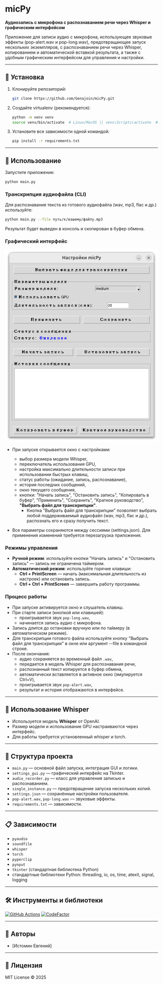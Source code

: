 # micPy

**Аудиозапись с микрофона с распознаванием речи через Whisper и графическим интерфейсом**

Приложение для записи аудио с микрофона, использующее звуковые эффекты (pop-alert.wav и pop-long.wav), предотвращающее запуск нескольких экземпляров, с распознаванием речи через Whisper, копированием и автоматической вставкой результата, а также с удобным графическим интерфейсом для управления и настройки.

---

## 🚀 Установка

1. Клонируйте репозиторий:
   ```bash
   git clone https://github.com/Genajoin/micPy.git
   ```
2. Создайте virtualenv (рекомендуется):
   ```bash
   python -m venv venv
   source venv/bin/activate  # Linux/MacOS || venv\Scripts\activate  # Windows
   ```
3. Установите все зависимости одной командой:
   ```bash
   pip install -r requirements.txt
   ```

---

## 📱 Использование

Запустите приложение:
```bash
python main.py
```

### Транскрипция аудиофайла (CLI)

Для распознавания текста из готового аудиофайла (wav, mp3, flac и др.) используйте:
```bash
python main.py --file путь/к/вашему/файлу.mp3
```
Результат будет выведен в консоль и скопирован в буфер обмена.

### Графический интерфейс

![image.png](image.png)

- При запуске открывается окно с настройками:
  - выбор размера модели Whisper,
  - переключатель использования GPU,
  - настройка максимально длительности записи при использовании быстрых клавиш,
  - статус работы (ожидание, запись, распознавание),
  - история последних сообщений,
  - окно текущего сообщения,
  - кнопки: "Начать запись", "Остановить запись", "Копировать в буфер", "Применить", "Сохранить", "Краткое руководство", **"Выбрать файл для транскрипции"**.
    - Кнопка "Выбрать файл для транскрипции" позволяет выбрать любой поддерживаемый аудиофайл (wav, mp3, flac и др.), распознать его и сразу получить текст.

- Все параметры сохраняются между сессиями (settings.json). Для применения изменений требуется перезагрузка приложения.

### Режимы управления

- **Ручной режим**: используйте кнопки "Начать запись" и "Остановить запись" — запись не ограничена таймером.
- **Автоматический режим**: используйте горячие клавиши:
  - **Ctrl + PrintScreen** — начать (максимальная длительность из настроек) или остановить запись.
  - **Ctrl + Ctrl + PrintScreen** — завершить работу программы.

### Процесс работы

- При запуске активируется окно и слушатель клавиш.
- При старте записи (кнопкой или клавишей):
  - проигрывается звук `pop-long.wav`,
  - начинается запись аудио с микрофона.
- Запись длится до остановки вручную или по таймеру (в автоматическом режиме).
- Для транскрипции готового файла используйте кнопку "Выбрать файл для транскрипции" в окне или аргумент --file в командной строке.
- После окончания:
  - аудио сохраняется во временный файл `.wav`,
  - передается в модель Whisper для распознавания речи,
  - распознанный текст копируется в буфер обмена,
  - автоматически вставляется в активное окно (эмулируется Ctrl+V),
  - проигрывается звук `pop-alert.wav`,
  - результат и история отображаются в интерфейсе.

---

## 🧠 Использование Whisper

- Используется модель **Whisper** от OpenAI.
- Размер модели и использование GPU настраиваются через интерфейс.
- Для работы требуется установленный whisper и torch.

---

## 📂 Структура проекта

- `main.py` — основной файл запуска, интеграция GUI и логики.
- `settings_gui.py` — графический интерфейс на Tkinter.
- `audio_recorder.py` — класс для управления записью и распознаванием.
- `single_instance.py` — предотвращение запуска нескольких копий.
- `settings.json` — сохранённые настройки пользователя.
- `pop-alert.wav`, `pop-long.wav` — звуковые эффекты.
- `requirements.txt` — зависимости.

---

## 📋 Зависимости

- `pyaudio`
- `soundfile`
- `whisper`
- `torch`
- `pyperclip`
- `pynput`
- `tkinter` (стандартная библиотека Python)
- стандартные библиотеки Python: threading, io, os, time, atexit, signal, logging

---

## 🛠️ Инструменты и библиотеки
[![GitHub Actions](https://img.shields.io/github/actions/workflow/status/Genajoin/micPy/bandit.yml)](https://github.com/Genajoin/micPy/actions)
[![CodeFactor](https://img.shields.io/codefactor/grade/github/Genajoin/micPy?style=flat-square)](https://www.codefactor.io/repository/github/Genajoin/micPy)

---

## 👤 Авторы

- [Истомин Евгений]

---

## 📜 Лицензия

MIT License © 2025